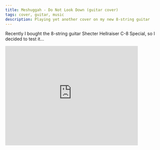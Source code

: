 ```yaml
---
title: Meshuggah - Do Not Look Down (guitar cover)
tags: cover, guitar, music
description: Playing yet another cover on my new 8-string guitar
---
```

Recently I bought the 8-string guitar Shecter Hellraiser C-8 Special, so
I decided to test it...

<iframe width="420" height="315" src="http://www.youtube.com/embed/IHjJKvgjJ2U?rel=0" frameborder="0" allowfullscreen></iframe>
